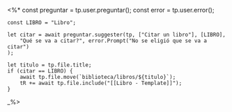 <%*
    const preguntar = tp.user.preguntar();
    const error = tp.user.error();    

    const LIBRO = "Libro";

    let citar = await preguntar.suggester(tp, ["Citar un libro"], [LIBRO],
		"Qué se va a citar?", error.Prompt("No se eligió que se va a citar")
	);
    
    let titulo = tp.file.title;
    if (citar == LIBRO) {
        await tp.file.move(`biblioteca/libros/${titulo}`);
        tR += await tp.file.include("[[Libro - Template]]");
    }
_%>